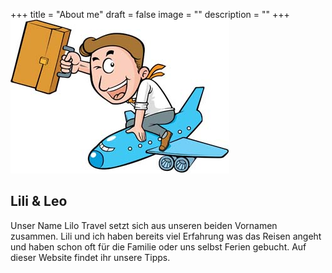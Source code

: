 +++
title = "About me"
draft = false
image = ""
description = ""
+++
![](travelling-vector-30_f.jpg)

## Lili & Leo

Unser Name Lilo Travel setzt sich aus unseren beiden Vornamen zusammen. Lili und ich haben bereits viel Erfahrung was das Reisen angeht und haben schon oft für die Familie oder uns selbst Ferien gebucht. Auf dieser Website findet ihr unsere Tipps.